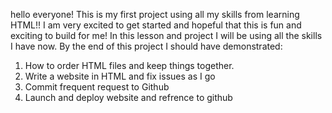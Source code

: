 hello everyone! This is my first project using all my skills from learning HTML!! I am very excited to get started and hopeful that this is fun and exciting to build for me! In this lesson and project I will be using all the skills I have now.
By the end of this project I should have demonstrated:
1. How to order HTML files and keep things together.
2. Write a website in HTML and fix issues as I go
3. Commit frequent request to Github
4. Launch and deploy website and refrence to github 